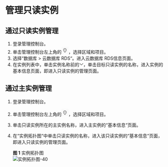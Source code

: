 # 管理只读实例<a name="rds_pg_11_0004"></a>

## 通过只读实例管理<a name="section137725512715"></a>

1.  登录管理控制台。
2.  单击管理控制台左上角的![](figures/Region灰色图标.png)，选择区域和项目。
3.  选择“数据库  \>  云数据库 RDS“。进入云数据库 RDS信息页面。
4.  在实例列表中，单击实例名称前的![](figures/下拉选择.png)，单击目标只读实例的名称，进入实例的基本信息页面，即进入只读实例的管理页面。

## 通过主实例管理<a name="section6702193311350"></a>

1.  登录管理控制台。
2.  单击管理控制台左上角的![](figures/Region灰色图标.png)，选择区域和项目。
3.  单击只读实例所在的主实例名称，进入主实例的“基本信息“页面。
4.  在“实例拓扑图“中单击只读实例的名称，进入该只读实例的“基本信息“页面，即进入只读实例的管理页面。

    **图 1**  实例拓扑图<a name="fig67904221346"></a>  
    ![](figures/实例拓扑图-40.png "实例拓扑图-40")


